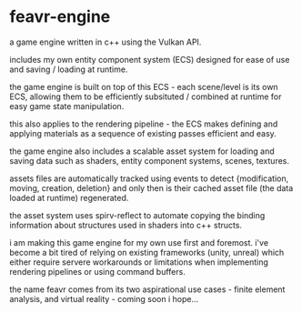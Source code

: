# feavr-engine
a game engine written in c++ using the Vulkan API.

includes my own entity component system (ECS) designed for ease of use and saving / loading at runtime.

the game engine is built on top of this ECS - each scene/level is its own ECS, allowing them to be efficiently subsituted / combined at runtime for easy game state manipulation. 

this also applies to the rendering pipeline - the ECS makes defining and applying materials as a sequence of existing passes efficient and easy.

the game engine also includes a scalable asset system for loading and saving data such as shaders, entity component systems, scenes, textures. 

assets files are automatically tracked using events to detect {modification, moving, creation, deletion} and only then is their cached asset file (the data loaded at runtime) regenerated.

the asset system uses spirv-reflect to automate copying the binding information about structures used in shaders into c++ structs.


i am making this game engine for my own use first and foremost. i've become a bit tired of relying on existing frameworks (unity, unreal) which either require servere workarounds or limitations when implementing rendering pipelines or using command buffers.

the name feavr comes from its two aspirational use cases - finite element analysis, and virtual reality - coming soon i hope...
